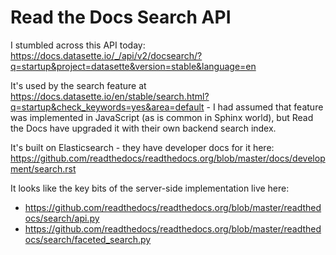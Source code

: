 # Read the Docs Search API

I stumbled across this API today: https://docs.datasette.io/_/api/v2/docsearch/?q=startup&project=datasette&version=stable&language=en

It's used by the search feature at https://docs.datasette.io/en/stable/search.html?q=startup&check_keywords=yes&area=default - I had assumed that feature was implemented in JavaScript (as is common in Sphinx world), but Read the Docs have upgraded it with their own backend search index.

It's built on Elasticsearch - they have developer docs for it here: https://github.com/readthedocs/readthedocs.org/blob/master/docs/development/search.rst

It looks like the key bits of the server-side implementation live here:

- https://github.com/readthedocs/readthedocs.org/blob/master/readthedocs/search/api.py
- https://github.com/readthedocs/readthedocs.org/blob/master/readthedocs/search/faceted_search.py
